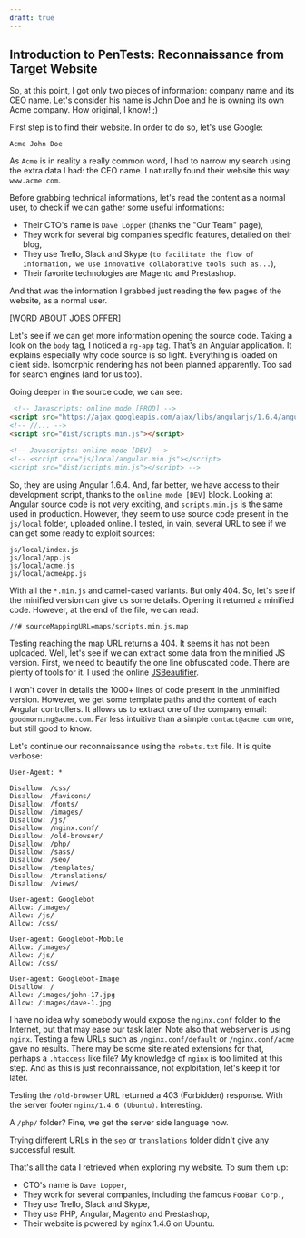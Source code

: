 ```yaml
---
draft: true
---
```


## Introduction to PenTests: Reconnaissance from Target Website

So, at this point, I got only two pieces of information: company name and its CEO name. Let's consider his name is John Doe and he is owning its own Acme company. How original, I know! ;)

First step is to find their website. In order to do so, let's use Google:

```
Acme John Doe
```

As `Acme` is in reality a really common word, I had to narrow my search using the extra data I had: the CEO name. I naturally found their website this way: `www.acme.com`.

Before grabbing technical informations, let's read the content as a normal user, to check if we can gather some useful informations:

* Their CTO's name is `Dave Lopper` (thanks the "Our Team" page),
* They work for several big companies specific features, detailed on their blog,
* They use Trello, Slack and Skype (`to facilitate the flow of information, we use innovative collaborative tools such as...`),
* Their favorite technologies are Magento and Prestashop.

And that was the information I grabbed just reading the few pages of the website, as a normal user.

[WORD ABOUT JOBS OFFER]

Let's see if we can get more information opening the source code. Taking a look on the `body` tag, I noticed a `ng-app` tag. That's an Angular application. It explains especially why code source is so light. Everything is loaded on client side. Isomorphic rendering has not been planned apparently. Too sad for search engines (and for us too).

Going deeper in the source code, we can see:

``` html
 <!-- Javascripts: online mode [PROD] -->
<script src="https://ajax.googleapis.com/ajax/libs/angularjs/1.6.4/angular.min.js"></script>
<!-- //... -->
<script src="dist/scripts.min.js"></script>

<!-- Javascripts: online mode [DEV] -->
<!-- <script src="js/local/angular.min.js"></script>
<script src="dist/scripts.min.js"></script> -->
```

So, they are using Angular 1.6.4. And, far better, we have access to their development script, thanks to the `online mode [DEV]` block. Looking at Angular source code is not very exciting, and `scripts.min.js` is the same used in production. However, they seem to use source code present in the `js/local` folder, uploaded online. I tested, in vain, several URL to see if we can get some ready to exploit sources:

```
js/local/index.js
js/local/app.js
js/local/acme.js
js/local/acmeApp.js
```

With all the `*.min.js` and camel-cased variants. But only 404. So, let's see if the minified version can give us some details. Opening it returned a minified code. However, at the end of the file, we can read:

```
//# sourceMappingURL=maps/scripts.min.js.map
```

Testing reaching the map URL returns a 404. It seems it has not been uploaded. Well, let's see if we can extract some data from the minified JS version. First, we need to beautify the one line obfuscated code. There are plenty of tools for it. I used the online [JSBeautifier](http://jsbeautifier.org/).

I won't cover in details the 1000+ lines of code present in the unminified version. However, we get some template paths and the content of each Angular controllers. It allows us to extract one of the company email: `goodmorning@acme.com`. Far less intuitive than a simple `contact@acme.com` one, but still good to know.

Let's continue our reconnaissance using the `robots.txt` file. It is quite verbose:

```
User-Agent: *

Disallow: /css/
Disallow: /favicons/
Disallow: /fonts/
Disallow: /images/
Disallow: /js/
Disallow: /nginx.conf/
Disallow: /old-browser/
Disallow: /php/
Disallow: /sass/
Disallow: /seo/
Disallow: /templates/
Disallow: /translations/
Disallow: /views/

User-agent: Googlebot
Allow: /images/
Allow: /js/
Allow: /css/

User-agent: Googlebot-Mobile
Allow: /images/
Allow: /js/
Allow: /css/

User-agent: Googlebot-Image
Disallow: /
Allow: /images/john-17.jpg
Allow: /images/dave-1.jpg
```

I have no idea why somebody would expose the `nginx.conf` folder to the Internet, but that may ease our task later. Note also that webserver is using `nginx`. Testing a few URLs such as `/nginx.conf/default` or `/nginx.conf/acme` gave no results. There may be some site related extensions for that, perhaps a `.htaccess` like file? My knowledge of `nginx` is too limited at this step. And as this is just reconnaissance, not exploitation, let's keep it for later.

Testing the `/old-browser` URL returned a 403 (Forbidden) response. With the server footer `nginx/1.4.6 (Ubuntu)`. Interesting.

A `/php/` folder? Fine, we get the server side language now.

Trying different URLs in the `seo` or `translations` folder didn't give any successful result.

That's all the data I retrieved when exploring my website. To sum them up:

* CTO's name is `Dave Lopper`,
* They work for several companies, including the famous `FooBar Corp.`,
* They use Trello, Slack and Skype,
* They use PHP, Angular, Magento and Prestashop,
* Their website is powered by nginx 1.4.6 on Ubuntu.

